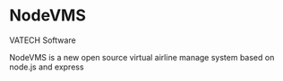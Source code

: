 # NodeVMS
VATECH Software

NodeVMS is a new open source virtual airline manage system based on node.js and express
